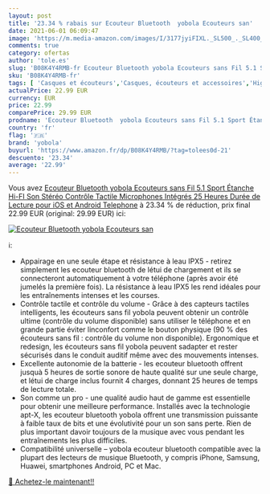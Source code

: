 ```yaml
---
layout: post
title: '23.34 % rabais sur Ecouteur Bluetooth  yobola Ecouteurs san'
date: 2021-06-01 06:09:47
image: 'https://m.media-amazon.com/images/I/3177jyiFIXL._SL500_._SL400_.jpg'
comments: true
category: ofertas
author: 'tole.es'
slug: 'B08K4Y4RMB-fr Ecouteur Bluetooth yobola Ecouteurs sans Fil 5.1 Sport...'
sku: 'B08K4Y4RMB-fr'
tags: [ 'Casques et écouteurs','Casques, écouteurs et accessoires','High-Tech','yobola', ]
actualPrice: 22.99 EUR
currency: EUR
price: 22.99
comparePrice: 29.99 EUR
prodname: 'Ecouteur Bluetooth  yobola Ecouteurs sans Fil 5.1 Sport Étanche Hi-FI Son Stéréo  Contrôle Tactile  Microphones Intégrés  25 Heures Durée de Lecture  pour iOS et Android Telephone'
country: 'fr'
flag: '🇫🇷'
brand: 'yobola'
buyurl: 'https://www.amazon.fr/dp/B08K4Y4RMB/?tag=tolees0d-21'
descuento: '23.34'
average: '22.99'
---
```


Vous avez [Ecouteur Bluetooth  yobola Ecouteurs sans Fil 5.1 Sport Étanche Hi-FI Son Stéréo  Contrôle Tactile  Microphones Intégrés  25 Heures Durée de Lecture  pour iOS et Android Telephone](https://www.amazon.fr/dp/B08K4Y4RMB/?tag=tolees0d-21)  à  23.34 % de réduction, prix final  22.99 EUR (original: 29.99 EUR) ici:

[![Ecouteur Bluetooth  yobola Ecouteurs san](https://m.media-amazon.com/images/I/3177jyiFIXL._SL500_._SL400_.jpg)](https://www.amazon.fr/dp/B08K4Y4RMB/?tag=tolees0d-21)

ℹ️:

- Appairage en une seule étape et résistance à leau IPX5 - retirez simplement les ecouteur bluetooth de létui de chargement et ils se connecteront automatiquement à votre téléphone (après avoir été jumelés la première fois). La résistance à leau IPX5 les rend idéales pour les entraînements intenses et les courses.
- Contrôle tactile et contrôle du volume - Grâce à des capteurs tactiles intelligents, les écouteurs sans fil yobola peuvent obtenir un contrôle ultime (contrôle du volume disponible) sans utiliser le téléphone et en grande partie éviter linconfort comme le bouton physique (90 % des écouteurs sans fil : contrôle du volume non disponible). Ergonomique et redesign, les écouteurs sans fil yobola peuvent sadapter et rester sécurisés dans le conduit auditif même avec des mouvements intenses.
- Excellente autonomie de la batterie - les ecouteur bluetooth offrent jusquà 5 heures de sortie sonore de haute qualité sur une seule charge, et létui de charge inclus fournit 4 charges, donnant 25 heures de temps de lecture totale.
- Son comme un pro - une qualité audio haut de gamme est essentielle pour obtenir une meilleure performance. Installés avec la technologie apt-X, les ecouteur bluetooth yobola offrent une transmission puissante à faible taux de bits et une évolutivité pour un son sans perte. Rien de plus important davoir toujours de la musique avec vous pendant les entraînements les plus difficiles.
- Compatibilité universelle – yobola ecouteur bluetooth compatible avec la plupart des lecteurs de musique Bluetooth, y compris iPhone, Samsung, Huawei, smartphones Android, PC et Mac.

[🛒 Achetez-le maintenant!!](https://www.amazon.fr/dp/B08K4Y4RMB/?tag=tolees0d-21)
